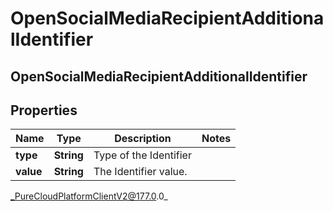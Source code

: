# OpenSocialMediaRecipientAdditionalIdentifier

## OpenSocialMediaRecipientAdditionalIdentifier

## Properties

|Name | Type | Description | Notes|
|------------ | ------------- | ------------- | -------------|
| **type** | **String** | Type of the Identifier | |
| **value** | **String** | The Identifier value. | |



_PureCloudPlatformClientV2@177.0.0_
